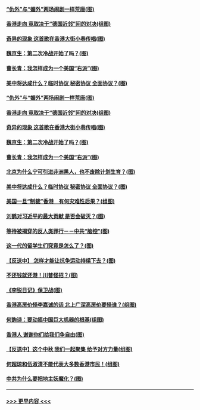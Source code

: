 #### [“仇外”与“媚外”两场闹剧一样荒唐(图)](../pages/p4/907689.md?t=09172233) 
#### [香港走向 竟取决于“德国近邻”间的对决(组图)](../pages/p4/907618.md?t=09172233) 
#### [奇异的现象 这首歌在香港大街小巷传唱(图)](../pages/p4/907583.md?t=09172233) 
#### [魏京生：第二次冷战开始了吗？(图)](../pages/p4/907581.md?t=09172233) 
#### [曹长青：我怎样成为一个美国“右派”(图)](../pages/p4/907580.md?t=09172233) 
#### [美中将达成什么？临时协议 秘密协议 全面协议？(图)](../pages/p4/907576.md?t=09172233) 
#### [“仇外”与“媚外”两场闹剧一样荒唐(图)](../pages/p4/907689.md?t=09172233) 
#### [香港走向 竟取决于“德国近邻”间的对决(组图)](../pages/p4/907618.md?t=09172233) 
#### [奇异的现象 这首歌在香港大街小巷传唱(图)](../pages/p4/907583.md?t=09172233) 
#### [魏京生：第二次冷战开始了吗？(图)](../pages/p4/907581.md?t=09172233) 
#### [曹长青：我怎样成为一个美国“右派”(图)](../pages/p4/907580.md?t=09172233) 
#### [北京为什么宁可引进非洲黑人，也不废除计划生育？(图)](../pages/p4/907577.md?t=09172233) 
#### [美中将达成什么？临时协议 秘密协议 全面协议？(图)](../pages/p4/907576.md?t=09172233) 
#### [美国一旦“制裁”香港　有何灾难性后果？(组图)](../pages/p4/907575.md?t=09172233) 
#### [刘鹤对习近平的最大贡献 是否会破灭？(图)](../pages/p4/907509.md?t=09172233) 
#### [等待被揭穿的反人类罪行－－中共“脑控”(图)](../pages/p4/907167.md?t=09172233) 
#### [这一代的留学生们究竟是怎么了？(图)](../pages/p4/907473.md?t=09172233) 
#### [【反送中】 怎样才能让抗争运动持续下去？(图)](../pages/p4/907466.md?t=09172233) 
#### [不还钱就还港！川普怪招？(图)](../pages/p4/907474.md?t=09172233) 
#### [《李锐日记》保卫战(图)](../pages/p4/907465.md?t=09172233) 
#### [香港高房价怪李嘉诚的话 北上广深高房价要怪谁？(组图)](../pages/p4/907471.md?t=09172233) 
#### [何韵诗：要动摇中国巨大机器的根基(组图)](../pages/p4/907469.md?t=09172233) 
#### [香港人 谢谢你们给我们争自由(图)](../pages/p4/907402.md?t=09172233) 
#### [【反送中】这个中秋 我们一起聚集 给予对方力量(组图)](../pages/p4/907401.md?t=09172233) 
#### [何超琼和伍淑清不能代表大多数香港市民！(组图)](../pages/p4/907398.md?t=09172233) 
#### [中共为什么要把地主妖魔化？(图)](../pages/p4/907397.md?t=09172233) 

----
#### [ >>> 更早内容 <<< ](../indexes/p4-earlier.md)
